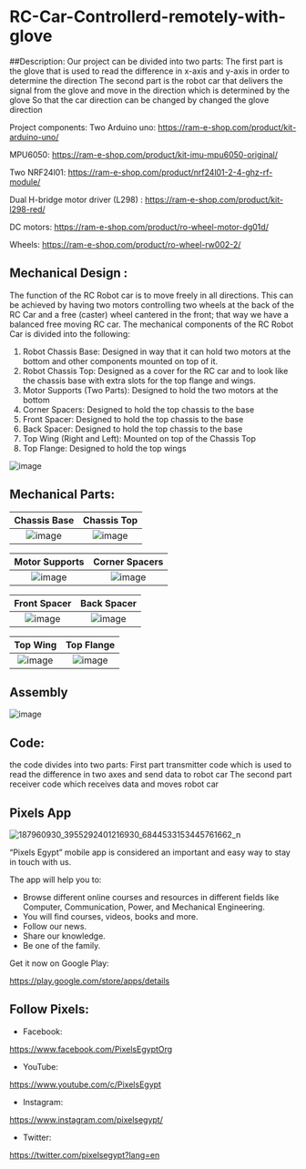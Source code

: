 ﻿# RC-Car-Controllerd-remotely-with-glove


##Description:
Our project can be divided into two parts:
The first part is the glove that is used to read the difference in x-axis and y-axis in order to determine the direction 
The second part is the robot car that delivers the signal from the glove and move in the direction which is determined by the glove 
So that the car direction can be changed by changed the glove direction 

Project components:
Two Arduino uno: https://ram-e-shop.com/product/kit-arduino-uno/ 

MPU6050: https://ram-e-shop.com/product/kit-imu-mpu6050-original/ 


Two NRF24l01: https://ram-e-shop.com/product/nrf24l01-2-4-ghz-rf-module/ 

Dual H-bridge motor driver (L298) : https://ram-e-shop.com/product/kit-l298-red/ 

DC motors: https://ram-e-shop.com/product/ro-wheel-motor-dg01d/ 

Wheels: https://ram-e-shop.com/product/ro-wheel-rw002-2/ 


## Mechanical Design :
The function of the RC Robot car is to move freely in all directions. This can be achieved by having two motors controlling two wheels at the back of the RC Car and a free (caster) wheel cantered in the front; that way we have a balanced free moving RC car.
The mechanical components of the RC Robot Car is divided into the following:
1.	Robot Chassis Base: Designed in way that it can hold two motors at the bottom and other components mounted on top of it.
2.	Robot Chassis Top: Designed as a cover for the RC car and to look like the chassis base with extra slots for the top flange and wings.
3.	Motor Supports (Two Parts): Designed to hold the two motors at the bottom
4.	Corner Spacers: Designed to hold the top chassis to the base
5.	Front Spacer: Designed to hold the top chassis to the base
6.	Back Spacer: Designed to hold the top chassis to the base
7.	Top Wing (Right and Left): Mounted on top of the Chassis Top
8.	Top Flange: Designed to hold the top wings

![image](https://user-images.githubusercontent.com/80456446/147681666-b6758e1c-daf6-4877-a589-d04ab3a59efd.png)


## Mechanical Parts:
Chassis Base               |  Chassis Top
:-------------------------:|:-------------------------:
![image](https://user-images.githubusercontent.com/80456446/147679912-713a2da4-8150-48fd-9d8a-2cdbcccf9259.png) | ![image](https://user-images.githubusercontent.com/80456446/147679942-6e9d927f-e44b-4e66-8eb8-5f0ca90c4259.png)



Motor Supports               |  Corner Spacers
:-------------------------:|:-------------------------:
![image](https://user-images.githubusercontent.com/80456446/147680252-ff42fbea-774b-4d6f-828d-3022bae09eb1.png)| ![image](https://user-images.githubusercontent.com/80456446/147680286-b06f1d81-93b2-4788-b1fa-950c147f3291.png)


Front Spacer               |  Back Spacer
:-------------------------:|:-------------------------:
![image](https://user-images.githubusercontent.com/80456446/147680455-97e077c0-ed15-4971-a332-2a12ae298280.png) | ![image](https://user-images.githubusercontent.com/80456446/147680470-9b4b910c-d28d-47fa-9d9c-37855a4ac381.png)


Top Wing               |  Top Flange
:-------------------------:|:-------------------------:
![image](https://user-images.githubusercontent.com/80456446/147680525-8aade384-1e4f-4341-b98a-cfb171cbf4f6.png)| ![image](https://user-images.githubusercontent.com/80456446/147680543-798e049f-7a18-421b-b313-9c77499956d0.png)



## Assembly 
![image](https://user-images.githubusercontent.com/80456446/147681775-98b89be9-0920-4f9c-8c82-6ea7788e9713.png)


## Code:
the code divides into two parts: 
First part transmitter code which is used to read the difference in two axes and send data to robot car 
The second part receiver code which receives data and moves robot car 




## Pixels App 
![187960930_3955292401216930_6844533153445761662_n](https://user-images.githubusercontent.com/80456446/124113684-00392400-da6c-11eb-8779-cea0193eefb6.jpg)

“Pixels Egypt” mobile app is considered an important and easy way to stay in touch with us.

The app will help you to:

- Browse different online courses and resources in different fields like Computer, Communication, Power, and Mechanical Engineering.
- You will find courses, videos, books and more.
- Follow our news.
- Share our knowledge.
- Be one of the family.

Get it now on Google Play:

https://play.google.com/store/apps/details


## Follow Pixels:

- Facebook:

https://www.facebook.com/PixelsEgyptOrg

- YouTube:

https://www.youtube.com/c/PixelsEgypt

- Instagram:

https://www.instagram.com/pixelsegypt/

- Twitter:

https://twitter.com/pixelsegypt?lang=en

